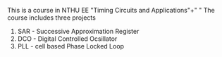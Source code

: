 This is a course in NTHU EE "Timing Circuits and Applications"+"  "
The course includes three projects
1. SAR - Successive Approximation Register
2. DCO - Digital Controlled Ocsillator
3. PLL - cell based Phase Locked Loop
